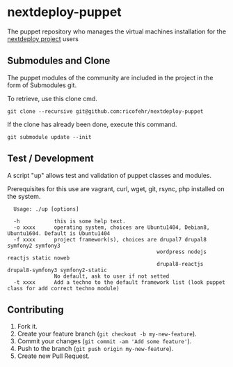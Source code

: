 # nextdeploy-puppet

The puppet repository who manages the virtual machines installation for the [nextdeploy project](https://github.com/ricofehr/nextdeploy) users

## Submodules and Clone

The puppet modules of the community are included in the project in the form of Submodules git.

To retrieve, use this clone cmd.
```
git clone --recursive git@github.com:ricofehr/nextdeploy-puppet
```

If the clone has already been done, execute this command.
```
git submodule update --init
```

## Test / Development

A script "up" allows test and validation of puppet classes and modules.

Prerequisites for this use are vagrant, curl, wget, git, rsync, php installed on the system.
```
  Usage: ./up [options]

  -h           this is some help text.
  -o xxxx      operating system, choices are Ubuntu1404, Debian8, Ubuntu1604. Default is Ubuntu1404
  -f xxxx      project framework(s), choices are drupal7 drupal8 symfony2 symfony3
                                                wordpress nodejs reactjs static noweb
                                                drupal8-reactjs drupal8-symfony3 symfony2-static
               No default, ask to user if not setted
  -t xxxx      Add a techno to the default framework list (look puppet class for add correct techno module)
```

## Contributing

1. Fork it.
2. Create your feature branch (`git checkout -b my-new-feature`).
3. Commit your changes (`git commit -am 'Add some feature'`).
4. Push to the branch (`git push origin my-new-feature`).
5. Create new Pull Request.
